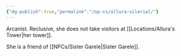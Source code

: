 ```yaml
---
{"dg-publish":true,"permalink":"/np-cs/allura-vilerial/"}
---
```


Arcanist. Reclusive, she does not take visitors at [[Locations/Allura's Tower\|her tower]].

She is a friend of [[NPCs/Sister Garele\|Sister Garele]].
